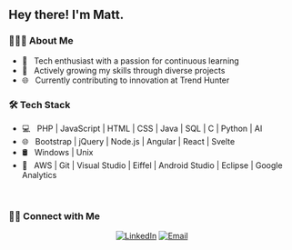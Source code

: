 <h2> Hey there! I'm Matt.</h2>

<h3> 👨🏻‍💻 About Me </h3>

- 💼 &nbsp; Tech enthusiast with a passion for continuous learning
- 🚀 &nbsp; Actively growing my skills through diverse projects
- 🌐 &nbsp; Currently contributing to innovation at Trend Hunter

<h3>🛠 Tech Stack</h3>

- 💻 &nbsp; PHP | JavaScript | HTML | CSS | Java | SQL | C | Python | AI
- 🌐 &nbsp; Bootstrap | jQuery | Node.js | Angular | React | Svelte
- 🛢 &nbsp; Windows | Unix 
- 🔧 &nbsp; AWS | Git | Visual Studio | Eiffel | Android Studio | Eclipse | Google Analytics 

<br/>

<h3> 🤝🏻 Connect with Me </h3>

<p align="center">
<a href="https://www.linkedin.com/in/matthew-gardiner-046115119/"><img alt="LinkedIn" src="https://img.shields.io/badge/LinkedIn-Matt%20Gardiner-blue?style=flat-square&logo=linkedin"></a>
<a href="mailto:mgardiner1598@gmail.com"><img alt="Email" src="https://img.shields.io/badge/Email-mgardiner1598@gmail.com-blue?style=flat-square&logo=gmail"></a>
</p>


